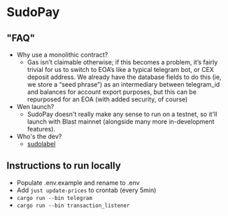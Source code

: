 # SudoPay

## "FAQ"
- Why use a monolithic contract?
    - Gas isn’t claimable otherwise; if this becomes a problem, it’s fairly trivial for us to switch to EOA’s like a typical telegram bot, or CEX deposit address. We already have the database fields to do this (ie, we store a “seed phrase”) as an intermediary between telegram_id and balances for account export purposes, but this can be repurposed for an EOA (with added security, of course)
- Wen launch?
    - SudoPay doesn't really make any sense to run on a testnet, so it'll launch with Blast mainnet (alongside many more in-development features).
- Who's the dev?
    - [sudolabel](https://x.com/sudolabel)

## Instructions to run locally
- Populate .env.example and rename to .env
- Add `just update-prices` to crontab (every 5min)
- `cargo run --bin telegram`
- `cargo run --bin transaction_listener`